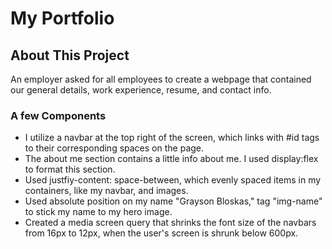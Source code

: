 # My Portfolio
## About This Project
An employer asked for all employees to create a webpage that contained our general details, work experience, resume, and contact info. 

### A few Components
* I utilize a navbar at the top right of the screen, which links with #id tags to their corresponding spaces on the page. 
* The about me section contains a little info about me. I used display:flex to format this section. 
* Used justfiy-content: space-between, which evenly spaced items in my containers, like my navbar, and images. 
* Used absolute position on my name "Grayson Bloskas," tag "img-name" to stick my name to my hero image. 
* Created a media screen query that shrinks the font size of the navbars from 16px to 12px, when the user's screen is shrunk below 600px. 

